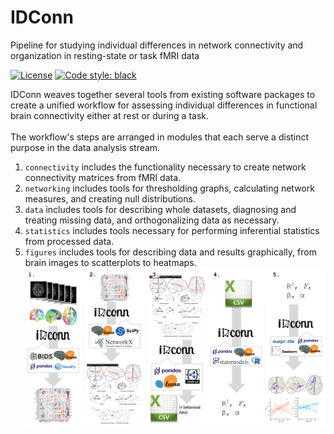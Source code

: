 # IDConn
Pipeline for studying individual differences in network connectivity and organization in resting-state or task fMRI data

[![License](https://img.shields.io/badge/License-MIT-blue.svg)](https://opensource.org/licenses/MIT)
[![Code style: black](https://img.shields.io/badge/code%20style-black-000000.svg)](https://github.com/psf/black)

IDConn weaves together several tools from existing software packages to create a unified workflow for assessing individual differences in functional brain connectivity either at rest or during a task.
<br><br>
The workflow's steps are arranged in modules that each serve a distinct purpose in the data analysis stream.
1. `connectivity` includes the functionality necessary to create network connectivity matrices from fMRI data.
2. `networking` includes tools for thresholding graphs, calculating network measures, and creating null distributions.
3. `data` includes tools for describing whole datasets, diagnosing and treating missing data, and orthogonalizing data as necessary.
4. `statistics` includes tools necessary for performing inferential statistics from processed data.
5. `figures` includes tools for describing data and results graphically, from brain images to scatterplots to heatmaps.
![](./docs/logo/IDConnWorkflowH.svg)

